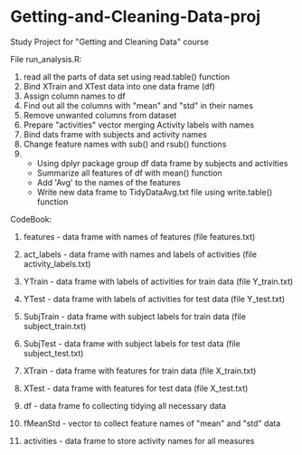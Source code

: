 # Getting-and-Cleaning-Data-proj
Study Project for "Getting and Cleaning Data" course

File run_analysis.R:
1) read all the parts of data set using read.table() function
2) Bind XTrain and XTest data into one data frame (df)
3) Assign column names to df
4) Find out all the columns with "mean" and "std" in their names
5) Remove unwanted columns from dataset
6) Prepare "activities" vector merging Activity labels with names
7) Bind dats frame with subjects and activity names
8) Change feature names with sub() and rsub() functions
9) - Using dplyr package group df data frame by subjects and activities
   - Summarize all features of df with mean() function
   - Add 'Avg' to the names of the features
   - Write new data frame to TidyDataAvg.txt file using write.table() function


CodeBook:
1. features  - data frame with names of features (file features.txt)
2. act_labels - data frame with names and labels of activities (file activity_labels.txt)
3. YTrain - data frame with labels of activities for train data (file Y_train.txt)
4. YTest - data frame with labels of activities for test data (file Y_test.txt)
5. SubjTrain - data frame with subject labels for train data (file subject_train.txt)
6. SubjTest - data frame with subject labels for test data (file subject_test.txt)
7. XTrain - data frame with features for train data (file X_train.txt)
8. XTest - data frame with features for test data (file X_test.txt)

9.  df - data frame fo collecting tidying all necessary data
10. fMeanStd - vector to collect feature names of "mean" and "std" data
11. activities - data frame to store activity names for all measures



